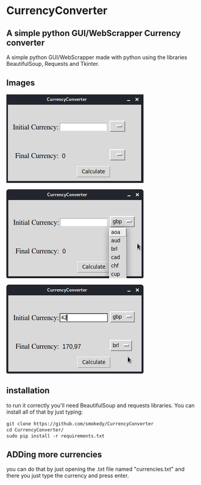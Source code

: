 # CurrencyConverter
## A simple python GUI/WebScrapper Currency converter
A simple python GUI/WebScrapper made with python using the libraries BeautifulSoup, Requests and Tkinter.
## Images

![Captura de tela_2020-07-03_09-11-46.png](https://github.com/smokedy/CurrencyConverter/blob/master/Images/Captura%20de%20tela_2020-07-03_09-11-46.png) 

![Captura de tela_2020-07-03_09-14-13.png](https://github.com/smokedy/CurrencyConverter/blob/master/Images/Captura%20de%20tela_2020-07-03_09-14-13.png) 

![Captura de tela_2020-07-03_09-14-55.png](https://github.com/smokedy/CurrencyConverter/blob/master/Images/Captura%20de%20tela_2020-07-03_09-14-55.png)

## installation
to run it correctly you'll need BeautifulSoup and requests libraries. You can install all of that by just typing:
```
git clone https://github.com/smokedy/CurrencyConverter
cd CurrencyConverter/
sudo pip install -r requirements.txt
```
## ADDing more currencies
you can do that by just opening the .txt file named "currencies.txt" and there you just type the currency and press enter.
